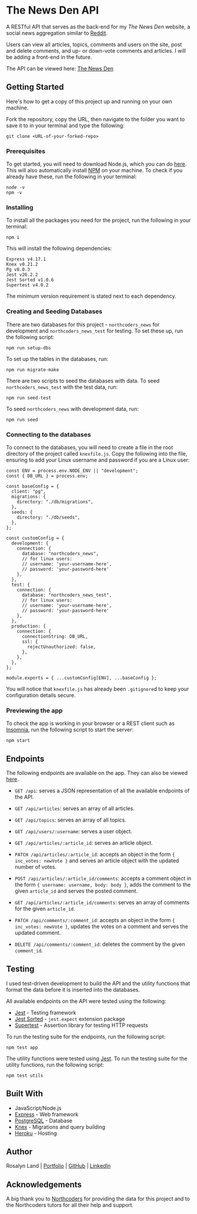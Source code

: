 # The News Den API

A RESTful API that serves as the back-end for my _The News Den_ website, a social news aggregation similar to [Reddit](https://www.reddit.com/).

Users can view all articles, topics, comments and users on the site, post and delete comments, and up- or down-vote comments and articles. I will be adding a front-end in the future.

The API can be viewed here: [The News Den](https://thenewsden.herokuapp.com/api)

## Getting Started

Here's how to get a copy of this project up and running on your own machine.

Fork the repository, copy the URL, then navigate to the folder you want to save it to in your terminal and type the following:

```
git clone <URL-of-your-forked-repo>
```

### Prerequisites

To get started, you will need to download Node.js, which you can do [here](https://nodejs.org/en/). This will also automatically install [NPM](https://www.npmjs.com/) on your machine. To check if you already have these, run the following in your terminal:

```
node -v
npm -v
```

### Installing

To install all the packages you need for the project, run the following in your terminal:

```
npm i
```

This will install the following dependencies:

```
Express v4.17.1
Knex v0.21.2
Pg v8.0.3
Jest v26.2.2
Jest Sorted v1.0.6
Supertest v4.0.2
```

The minimum version requirement is stated next to each dependency.

### Creating and Seeding Databases

There are two databases for this project - `northcoders_news` for development and `northcoders_news_test` for testing. To set these up, run the following script:

```
npm run setup-dbs
```

To set up the tables in the databases, run:

```
npm run migrate-make
```

There are two scripts to seed the databases with data. To seed `northcoders_news_test` with the test data, run:

```
npm run seed-test
```

To seed `northcoders_news` with development data, run:

```
npm run seed
```

### Connecting to the databases

To connect to the databases, you will need to create a file in the root directory of the project called `knexfile.js`. Copy the following into the file, ensuring to add your Linux username and password if you are a Linux user:

```
const ENV = process.env.NODE_ENV || "development";
const { DB_URL } = process.env;

const baseConfig = {
  client: "pg",
  migrations: {
    directory: "./db/migrations",
  },
  seeds: {
    directory: "./db/seeds",
  },
};

const customConfig = {
  development: {
    connection: {
      database: "northcoders_news",
      // for linux users:
      // username: 'your-username-here',
      // password: 'your-password-here'
    },
  },
  test: {
    connection: {
      database: "northcoders_news_test",
      // for linux users:
      // username: 'your-username-here',
      // password: 'your-password-here'
    },
  },
  production: {
    connection: {
      connectionString: DB_URL,
      ssl: {
        rejectUnauthorized: false,
      },
    },
  },
};

module.exports = { ...customConfig[ENV], ...baseConfig };
```

You will notice that `knexfile.js` has already been `.gitignore`d to keep your configuration details secure.

### Previewing the app

To check the app is working in your browser or a REST client such as [Insomnia](https://insomnia.rest/), run the following script to start the server:

```
npm start
```

## Endpoints

The following endpoints are available on the app. They can also be viewed [here](https://thenewsden.herokuapp.com/api).

- `GET /api`: serves a JSON representation of all the available endpoints of the API.

- `GET /api/articles`: serves an array of all articles.

- `GET /api/topics`: serves an array of all topics.

- `GET /api/users/:username`: serves a user object.

- `GET /api/articles/:article_id`: serves an article object.

- `PATCH /api/articles/:article_id`: accepts an object in the form `{ inc_votes: newVote }` and serves an article object with the updated number of votes.

- `POST /api/articles/:article_id/comments`: accepts a comment object in the form `{ username: username, body: body }`, adds the comment to the given `article_id` and serves the posted comment.

- `GET /api/articles/:article_id/comments`: serves an array of comments for the given `article_id`.

- `PATCH /api/comments/:comment_id`: accepts an object in the form `{ inc_votes: newVote }`, updates the votes on a comment and serves the updated comment.

- `DELETE /api/comments/:comment_id`: deletes the comment by the given `comment_id`.

## Testing

I used test-driven development to build the API and the utility functions that format the data before it is inserted into the databases.

All available endpoints on the API were tested using the following:

- [Jest](https://jestjs.io/en/) - Testing framework
- [Jest Sorted](https://www.npmjs.com/package/jest-sorted) - `jest.expect` extension package
- [Supertest](https://www.npmjs.com/package/supertest) - Assertion library for testing HTTP requests

To run the testing suite for the endpoints, run the following script:

```
npm test app
```

The utility functions were tested using [Jest](https://jestjs.io/en/). To run the testing suite for the utility functions, run the following script:

```
npm test utils
```

## Built With

- JavaScript/Node.js
- [Express](http://expressjs.com/) - Web framework
- [PostgreSQL](https://www.postgresql.org/docs/current/) - Database
- [Knex](http://knexjs.org/) - Migrations and query building
- [Heroku](https://heroku.com) - Hosting

## Author

Rosalyn Land | [Portfolio](https://rosa-lyn.github.io/) | [GitHub](https://github.com/Rosa-lyn) | [LinkedIn](https://linkedin.com/in/rosalynland)

## Acknowledgements

A big thank you to [Northcoders](https://github.com/northcoders) for providing the data for this project and to the Northcoders tutors for all their help and support.
